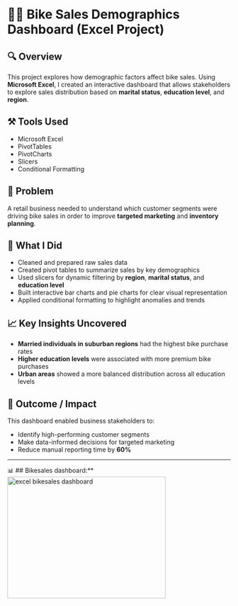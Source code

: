 # 🚴‍♀️ Bike Sales Demographics Dashboard (Excel Project)

## 🔍 Overview
This project explores how demographic factors affect bike sales. Using **Microsoft Excel**, I created an interactive dashboard that allows stakeholders to explore sales distribution based on **marital status**, **education level**, and **region**.

## ⚒️ Tools Used
- Microsoft Excel  
- PivotTables  
- PivotCharts  
- Slicers  
- Conditional Formatting  

## 🧩 Problem
A retail business needed to understand which customer segments were driving bike sales in order to improve **targeted marketing** and **inventory planning**.

## 🔧 What I Did
- Cleaned and prepared raw sales data  
- Created pivot tables to summarize sales by key demographics  
- Used slicers for dynamic filtering by **region**, **marital status**, and **education level**  
- Built interactive bar charts and pie charts for clear visual representation  
- Applied conditional formatting to highlight anomalies and trends  

## 📈 Key Insights Uncovered
- **Married individuals in suburban regions** had the highest bike purchase rates  
- **Higher education levels** were associated with more premium bike purchases  
- **Urban areas** showed a more balanced distribution across all education levels  

## 🎯 Outcome / Impact
This dashboard enabled business stakeholders to:
- Identify high-performing customer segments  
- Make data-informed decisions for targeted marketing  
- Reduce manual reporting time by **60%**

---

📊 ## Bikesales dashboard:**  
<img width="357" height="275" alt="excel bikesales  dashboard" src="https://github.com/user-attachments/assets/a2f7b8e2-dabb-4393-9859-90828dee311c" />


  


